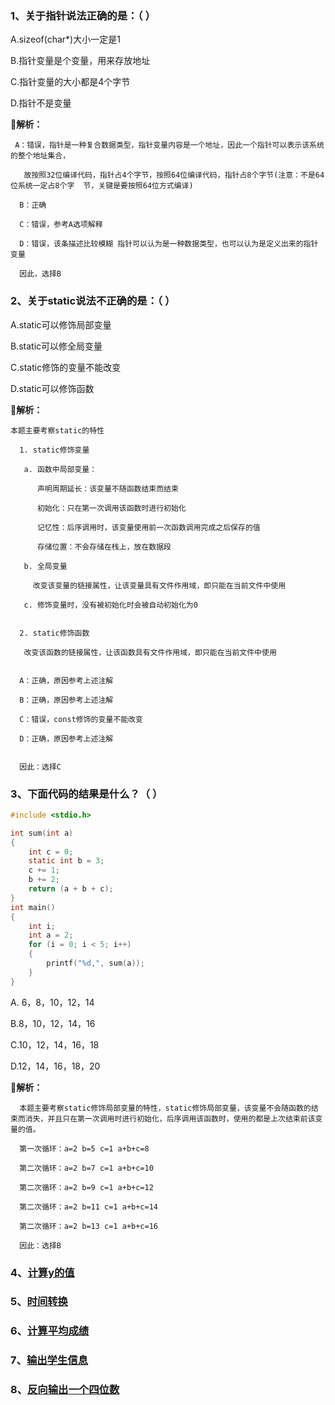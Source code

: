 ### 1、关于指针说法正确的是：（  ）

A.sizeof(char*)大小一定是1

B.指针变量是个变量，用来存放地址

C.指针变量的大小都是4个字节

D.指针不是变量

**🌟解析：**

```
 A：错误，指针是一种复合数据类型，指针变量内容是一个地址，因此一个指针可以表示该系统的整个地址集合，

   故按照32位编译代码，指针占4个字节，按照64位编译代码，指针占8个字节(注意：不是64位系统一定占8个字  节，关键是要按照64位方式编译)

  B：正确

  C：错误，参考A选项解释

  D：错误，该条描述比较模糊 指针可以认为是一种数据类型，也可以认为是定义出来的指针变量

  因此，选择B
```



### 2、关于static说法不正确的是：（  ）

A.static可以修饰局部变量

B.static可以修全局变量

C.static修饰的变量不能改变

D.static可以修饰函数

**🌟解析：**

```
本题主要考察static的特性

  1. static修饰变量

   a. 函数中局部变量：

      声明周期延长：该变量不随函数结束而结束

      初始化：只在第一次调用该函数时进行初始化

      记忆性：后序调用时，该变量使用前一次函数调用完成之后保存的值

      存储位置：不会存储在栈上，放在数据段

   b. 全局变量

     改变该变量的链接属性，让该变量具有文件作用域，即只能在当前文件中使用

   c. 修饰变量时，没有被初始化时会被自动初始化为0
   

  2. static修饰函数

   改变该函数的链接属性，让该函数具有文件作用域，即只能在当前文件中使用


  A：正确，原因参考上述注解

  B：正确，原因参考上述注解

  C：错误，const修饰的变量不能改变

  D：正确，原因参考上述注解

  
  因此：选择C
```



### 3、下面代码的结果是什么？（  ）

```c
#include <stdio.h>

int sum(int a)
{
    int c = 0;
    static int b = 3;
    c += 1;
    b += 2;
    return (a + b + c);
}
int main()
{
    int i;
    int a = 2;
    for (i = 0; i < 5; i++) 
    { 
        printf("%d,", sum(a)); 
    } 
} 
```

A. 6，8，10，12，14

B.8，10，12，14，16

C.10，12，14，16，18

D.12，14，16，18，20

**🌟解析：**

```
  本题主要考察static修饰局部变量的特性，static修饰局部变量，该变量不会随函数的结束而消失，并且只在第一次调用时进行初始化，后序调用该函数时，使用的都是上次结束前该变量的值。

  第一次循环：a=2 b=5 c=1 a+b+c=8

  第二次循环：a=2 b=7 c=1 a+b+c=10

  第二次循环：a=2 b=9 c=1 a+b+c=12

  第二次循环：a=2 b=11 c=1 a+b+c=14

  第二次循环：a=2 b=13 c=1 a+b+c=16

  因此：选择B
```



### 4、[计算y的值](https://www.nowcoder.com/practice/61a0f16117484d219b59c62224b33b1c?tpId=107&&tqId=33365&rp=1&ru=/ta/beginner-programmers&qru=/ta/beginner-programmers/question-ranking)



### 5、[时间转换](https://www.nowcoder.com/practice/c4ae7bcac7f9491b8be82ee516a94899?tpId=107&&tqId=33304&rp=1&ru=/ta/beginner-programmers&qru=/ta/beginner-programmers/question-ranking)



### 6、[计算平均成绩](https://www.nowcoder.com/practice/30a28eb88c3f4e87be1a5b397ddd6fe2?tpId=107&&tqId=33314&rp=1&ru=/ta/beginner-programmers&qru=/ta/beginner-programmers/question-ranking)



### 7、[输出学生信息](https://www.nowcoder.com/practice/8e94458049eb4e838f711bbd1be0045e?tpId=107&&tqId=33313&rp=1&ru=/ta/beginner-programmers&qru=/ta/beginner-programmers/question-ranking)



### 8、[反向输出一个四位数](https://www.nowcoder.com/practice/1f7c1d67446e4361bf4af67c08e0b8b0?tpId=107&&tqId=33300&rp=1&ru=/ta/beginner-programmers&qru=/ta/beginner-programmers/question-ranking)